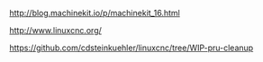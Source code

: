 http://blog.machinekit.io/p/machinekit_16.html

http://www.linuxcnc.org/

https://github.com/cdsteinkuehler/linuxcnc/tree/WIP-pru-cleanup